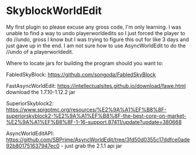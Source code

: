 # SkyblockWorldEdit
My first plugin so please excuse any gross code, I'm only learning.
I was unable to find a way to undo playerworldedits so I just forced the player to do //undo, gross I know but I was trying to figure this out for like 3 days and just gave up in the end.
I am not sure how to use AsyncWorldEdit to do the //undo of a playerworldedit.

Where to locate jars for building the program should you want to:

FabledSkyBlock: https://github.com/songoda/FabledSkyBlock

FastAsyncWorldEdit: https://intellectualsites.github.io/download/fawe.html download the 1.7.10-1.12.2 jar

SuperiorSkyblock2: https://www.spigotmc.org/resources/%E2%9A%A1%EF%B8%8F-superiorskyblock2-%E2%9A%A1%EF%B8%8F-the-best-core-on-market-%E2%9A%A1%EF%B8%8F-1-16-support.87411/update?update=380668

AsyncWorldEditAPI: https://github.com/SBPrime/AsyncWorldEdit/tree/3fd50d0355c17ddfce0ade92b801751637947ec0 - just grab the 2.1.1 api jar
